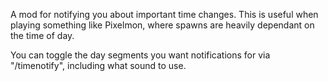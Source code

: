A mod for notifying you about important time changes. This is useful when playing something like Pixelmon, where spawns are heavily dependant on the time of day.

You can toggle the day segments you want notifications for via "/timenotify", including what sound to use.
